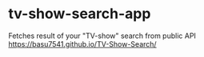 # tv-show-search-app
Fetches result of your "TV-show"  search from public API
https://basu7541.github.io/TV-Show-Search/
